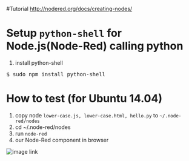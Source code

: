 #Tutorial
http://nodered.org/docs/creating-nodes/

# Setup `python-shell` for Node.js(Node-Red) calling python
1. install python-shell
<pre>
$ sudo npm install python-shell
</pre>

# How to test (for Ubuntu 14.04)
1. copy node `lower-case.js, lower-case.html, hello.py` to `~/.node-red/nodes`
2. cd ~/.node-red/nodes
3. run `node-red`
4. our Node-Red component in browser

![image link](https://github.com/ivan0124/my-study/blob/master/create_NodeRed_node/image/20160817_node_red.png)
